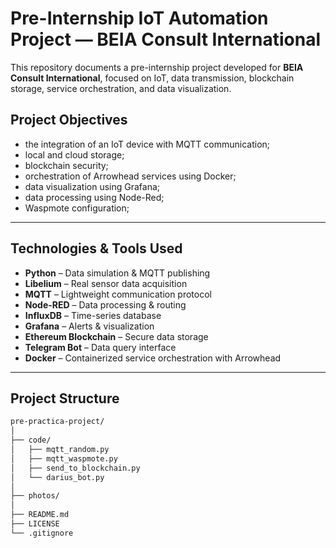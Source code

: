 # Pre-Internship IoT Automation Project — BEIA Consult International

This repository documents a pre-internship project developed for **BEIA Consult International**, focused on IoT, data transmission, blockchain storage, service orchestration, and data visualization.

## Project Objectives

- the integration of an IoT device with MQTT communication;
- local and cloud storage;
- blockchain security;
- orchestration of Arrowhead services using Docker;
- data visualization using Grafana;
- data processing using Node-Red;
- Waspmote configuration;
 

---

## Technologies & Tools Used

- **Python** – Data simulation & MQTT publishing  
- **Libelium** – Real sensor data acquisition  
- **MQTT** – Lightweight communication protocol  
- **Node-RED** – Data processing & routing  
- **InfluxDB** – Time-series database  
- **Grafana** – Alerts & visualization  
- **Ethereum Blockchain** – Secure data storage  
- **Telegram Bot** – Data query interface  
- **Docker** – Containerized service orchestration with Arrowhead  

---

## Project Structure

```bash
pre-practica-project/
│
├── code/                    
│   ├── mqtt_random.py
│   ├── mqtt_waspmote.py
│   ├── send_to_blockchain.py
│   └── darius_bot.py
│
├── photos/           
│
├── README.md
├── LICENSE
└── .gitignore
